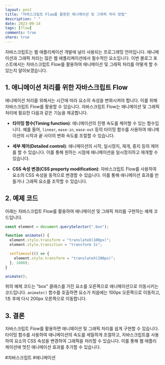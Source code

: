```yaml
---
layout: post
title: "자바스크립트 Flow를 활용한 애니메이션 및 그래픽 처리 방법"
description: " "
date: 2023-09-14
tags: [flow]
comments: true
share: true
---
```


자바스크립트는 웹 애플리케이션 개발에 널리 사용되는 프로그래밍 언어입니다. 애니메이션과 그래픽 처리는 많은 웹 애플리케이션에서 필수적인 요소입니다. 이번 블로그 포스트에서는 자바스크립트 Flow를 활용하여 애니메이션 및 그래픽 처리를 어떻게 할 수 있는지 알아보겠습니다.

## 1. 애니메이션 처리를 위한 자바스크립트 Flow

애니메이션 처리를 위해서는 시간에 따라 요소의 속성을 변화시켜야 합니다. 이를 위해 자바스크립트 Flow를 활용할 수 있습니다. 자바스크립트 Flow는 애니메이션 및 그래픽 처리에 필요한 다음과 같은 기능을 제공합니다.

- **타이밍 함수(Timing function)**: 애니메이션의 진행 속도를 제어할 수 있는 함수입니다. 예를 들어, `linear`, `ease-in`, `ease-out` 등의 타이밍 함수를 사용하여 애니메이션의 시작과 끝 사이의 변화 속도를 조절할 수 있습니다.

- **세부 제어(Detailed control)**: 애니메이션의 시작, 일시정지, 재개, 중지 등의 제어를 할 수 있습니다. 이를 통해 원하는 시점에 애니메이션을 일시정지하고 재개할 수 있습니다.

- **CSS 속성 변경(CSS property modification)**: 자바스크립트 Flow를 사용하여 요소의 CSS 속성을 동적으로 변경할 수 있습니다. 이를 통해 애니메이션 효과를 만들거나 그래픽 요소를 조작할 수 있습니다.

## 2. 예제 코드

아래는 자바스크립트 Flow를 활용하여 애니메이션 및 그래픽 처리를 구현하는 예제 코드입니다.

```javascript
const element = document.querySelector(".box");

function animate() {
  element.style.transform = "translateX(100px)";
  element.style.transition = "transform 1s";

  setTimeout(() => {
    element.style.transform = "translateX(200px)";
  }, 1000);
}

animate();
```

위의 예제 코드는 "box" 클래스를 가진 요소를 오른쪽으로 애니메이션으로 이동시키는 코드입니다. `animate()` 함수를 호출하면 요소가 처음에는 100px 오른쪽으로 이동하고, 1초 후에 다시 200px 오른쪽으로 이동합니다.

## 3. 결론

자바스크립트 Flow를 활용하면 애니메이션 및 그래픽 처리를 쉽게 구현할 수 있습니다. 타이밍 함수를 사용하여 애니메이션의 속도를 세밀하게 조절하고, 자바스크립트를 사용하여 요소의 CSS 속성을 변경하여 그래픽을 처리할 수 있습니다. 이를 통해 웹 애플리케이션에 멋진 애니메이션 효과를 추가할 수 있습니다.

\#자바스크립트 #애니메이션